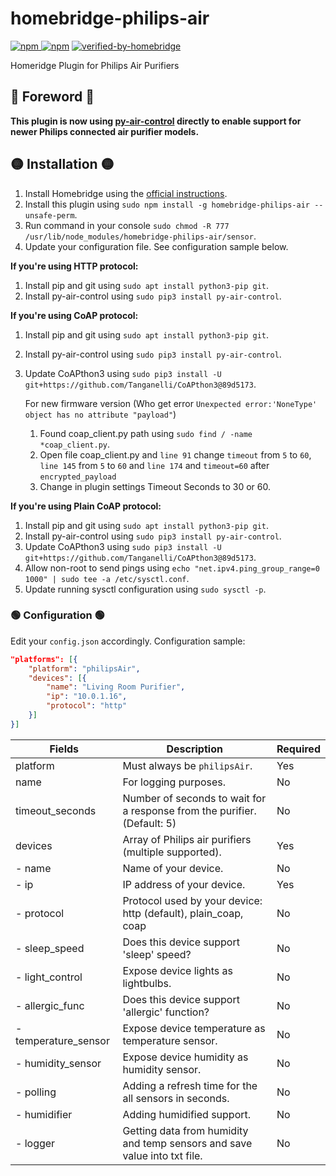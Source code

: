 # homebridge-philips-air

[![npm](https://img.shields.io/npm/v/homebridge-philips-air) ![npm](https://img.shields.io/npm/dt/homebridge-philips-air)](https://www.npmjs.com/package/homebridge-philips-air) [![verified-by-homebridge](https://badgen.net/badge/homebridge/verified/purple)](https://github.com/homebridge/homebridge/wiki/Verified-Plugins)

Homeridge Plugin for Philips Air Purifiers

## 🔴 Foreword 🔴 

**This plugin is now using [py-air-control](https://github.com/rgerganov/py-air-control) directly to enable support for newer Philips connected air purifier models.**



## 🟡 Installation 🟡

1. Install Homebridge using the [official instructions](https://github.com/homebridge/homebridge/wiki).
2. Install this plugin using `sudo npm install -g homebridge-philips-air --unsafe-perm`.
3. Run command in your console `sudo chmod -R 777 /usr/lib/node_modules/homebridge-philips-air/sensor`.   
4. Update your configuration file. See configuration sample below.
 

**If you're using HTTP protocol:**

1. Install pip and git using `sudo apt install python3-pip git`.
2. Install py-air-control using `sudo pip3 install py-air-control`.

**If you're using CoAP protocol:**

1. Install pip and git using `sudo apt install python3-pip git`.
2. Install py-air-control using `sudo pip3 install py-air-control`.
3. Update CoAPthon3 using `sudo pip3 install -U git+https://github.com/Tanganelli/CoAPthon3@89d5173`.


    For new firmware version 
    (Who get error `Unexpected error:'NoneType' object has no attribute "payload"`)
    1. Found coap_client.py path using `sudo find / -name *coap_client.py`.
    2. Open file coap_client.py and `line 91` change `timeout` from `5` to `60`,
        `line 145` from `5` to `60` and `line 174` and `timeout=60` after `encrypted_payload` 
    3. Change in plugin settings Timeout Seconds to 30 or 60.

**If you're using Plain CoAP protocol:**

1. Install pip and git using `sudo apt install python3-pip git`.
2. Install py-air-control using `sudo pip3 install py-air-control`.
3. Update CoAPthon3 using `sudo pip3 install -U git+https://github.com/Tanganelli/CoAPthon3@89d5173`.
4. Allow non-root to send pings using `echo "net.ipv4.ping_group_range=0 1000" | sudo tee -a /etc/sysctl.conf`.
5. Update running sysctl configuration using `sudo sysctl -p`.

### 🟢 Configuration 🟢

Edit your `config.json` accordingly. Configuration sample:

```json
"platforms": [{
    "platform": "philipsAir",
    "devices": [{
        "name": "Living Room Purifier",
        "ip": "10.0.1.16",
        "protocol": "http"
    }]
}]
```

| Fields             | Description                                                                  | Required |
|--------------------|------------------------------------------------------------------------------|----------|
| platform           | Must always be `philipsAir`.                                                 | Yes      |
| name               | For logging purposes.                                                        | No       |
| timeout_seconds    | Number of seconds to wait for a response from the purifier. (Default: 5)     | No       |
| devices            | Array of Philips air purifiers (multiple supported).                         | Yes      |
|- name           | Name of your device.                                                         | No       |
|- ip             | IP address of your device.                                                   | Yes      |
|- protocol       | Protocol used by your device: http (default), plain\_coap, coap              | No       |
|- sleep\_speed   | Does this device support 'sleep' speed?                                      | No       |
|- light\_control | Expose device lights as lightbulbs.                                          | No       |
|- allergic\_func | Does this device support 'allergic' function?                                           | No       |
|- temperature\_sensor | Expose device temperature as temperature sensor.                                     | No       |
|- humidity\_sensor | Expose device humidity as humidity sensor.                                          | No       |
|- polling | Adding a refresh time for the all sensors in seconds.                                          | No       |
|- humidifier | Adding humidified support.                                          | No       |
|- logger | Getting data from humidity and temp sensors and save value into txt file.                                          | No       |
